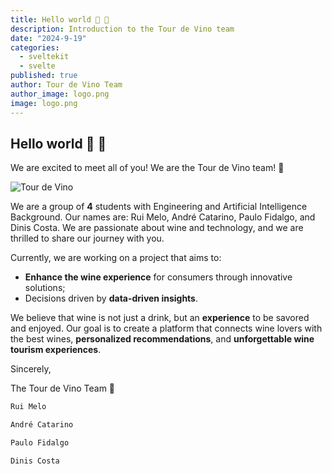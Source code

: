 ```yaml
---
title: Hello world 👋 🍷
description: Introduction to the Tour de Vino team
date: "2024-9-19"
categories:
  - sveltekit
  - svelte
published: true
author: Tour de Vino Team
author_image: logo.png
image: logo.png
---
```


## Hello world 👋 🍷

We are excited to meet all of you! We are the Tour de Vino team! 🍷

![Tour de Vino](logo.png)

We are a group of **4** students with Engineering and Artificial Intelligence Background. Our names are: Rui Melo, André Catarino, Paulo Fidalgo, and Dinis Costa. We are passionate about wine and technology, and we are thrilled to share our journey with you.

Currently, we are working on a project that aims to:

- **Enhance the wine experience** for consumers through innovative solutions;
- Decisions driven by **data-driven insights**.

We believe that wine is not just a drink, but an **experience** to be savored and enjoyed. Our goal is to create a platform that connects wine lovers with the best wines, **personalized recommendations**, and **unforgettable wine tourism experiences**.

Sincerely,

The Tour de Vino Team 🍷

```ts
Rui Melo

André Catarino

Paulo Fidalgo

Dinis Costa
```
